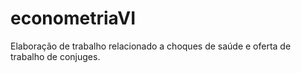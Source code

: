 # econometriaVI
Elaboração de trabalho relacionado a choques de saúde e oferta de trabalho de conjuges.
